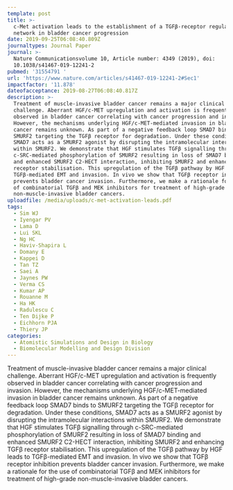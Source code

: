 ```yaml
---
template: post
title: >-
  c-Met activation leads to the establishment of a TGFβ-receptor regulatory
  network in bladder cancer progression
date: 2019-09-25T06:08:40.809Z
journaltypes: Journal Paper
journal: >-
  Nature Communicationsvolume 10, Article number: 4349 (2019), doi:
  10.1038/s41467-019-12241-2
pubmed: '31554791 '
url: 'https://www.nature.com/articles/s41467-019-12241-2#Sec1'
impactfactor: '11.878'
dateofacceptance: 2019-08-27T06:08:40.817Z
description: >-
  Treatment of muscle-invasive bladder cancer remains a major clinical
  challenge. Aberrant HGF/c-MET upregulation and activation is frequently
  observed in bladder cancer correlating with cancer progression and invasion.
  However, the mechanisms underlying HGF/c-MET-mediated invasion in bladder
  cancer remains unknown. As part of a negative feedback loop SMAD7 binds to
  SMURF2 targeting the TGFβ receptor for degradation. Under these conditions,
  SMAD7 acts as a SMURF2 agonist by disrupting the intramolecular interactions
  within SMURF2. We demonstrate that HGF stimulates TGFβ signalling through
  c-SRC-mediated phosphorylation of SMURF2 resulting in loss of SMAD7 binding
  and enhanced SMURF2 C2-HECT interaction, inhibiting SMURF2 and enhancing TGFβ
  receptor stabilisation. This upregulation of the TGFβ pathway by HGF leads to
  TGFβ-mediated EMT and invasion. In vivo we show that TGFβ receptor inhibition
  prevents bladder cancer invasion. Furthermore, we make a rationale for the use
  of combinatorial TGFβ and MEK inhibitors for treatment of high-grade
  non-muscle-invasive bladder cancers.
uploadfile: /media/uploads/c-met-activation-leads.pdf
tags:
  - Sim WJ
  - Iyengar PV
  - Lama D
  - Lui SKL
  - Ng HC
  - Haviv-Shapira L
  - Domany E
  - Kappei D
  - Tan TZ
  - Saei A
  - Jaynes PW
  - Verma CS
  - Kumar AP
  - Rouanne M
  - Ha HK
  - Radulescu C
  - Ten Dijke P
  - Eichhorn PJA
  - Thiery JP
categories:
  - Atomistic Simulations and Design in Biology
  - Biomolecular Modelling and Design Division
---
```

Treatment of muscle-invasive bladder cancer remains a major clinical challenge. Aberrant HGF/c-MET upregulation and activation is frequently observed in bladder cancer correlating with cancer progression and invasion. However, the mechanisms underlying HGF/c-MET-mediated invasion in bladder cancer remains unknown. As part of a negative feedback loop SMAD7 binds to SMURF2 targeting the TGFβ receptor for degradation. Under these conditions, SMAD7 acts as a SMURF2 agonist by disrupting the intramolecular interactions within SMURF2. We demonstrate that HGF stimulates TGFβ signalling through c-SRC-mediated phosphorylation of SMURF2 resulting in loss of SMAD7 binding and enhanced SMURF2 C2-HECT interaction, inhibiting SMURF2 and enhancing TGFβ receptor stabilisation. This upregulation of the TGFβ pathway by HGF leads to TGFβ-mediated EMT and invasion. In vivo we show that TGFβ receptor inhibition prevents bladder cancer invasion. Furthermore, we make a rationale for the use of combinatorial TGFβ and MEK inhibitors for treatment of high-grade non-muscle-invasive bladder cancers.
